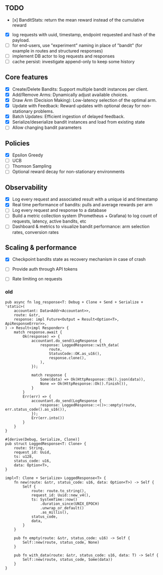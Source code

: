 ## TODO

- [x] BanditStats: return the mean reward instead of the cumulative reward
- [x] log requests with uuid, timestamp, endpoint requested and hash of the payload.
- [ ] for end-users, use "experiment" naming in place of "bandit" (for example in routes and structured responses)
- [ ] implement DB actor to log requests and responses
- [ ] cache persist: investigate append-only to keep some history

## Core features

- [x] Create/Delete Bandits: Support multiple bandit instances per client.
- [x] Add/Remove Arms: Dynamically adjust available choices.
- [x] Draw Arm (Decision Making): Low-latency selection of the optimal arm.
- [x] Update with Feedback: Reward updates with optional decay for non-stationary problems.
- [x] Batch Updates: Efficient ingestion of delayed feedback.
- [x] Serialize/deserialize bandit instances and load from existing state
- [ ] Allow changing bandit parameters

## Policies

- [x] Epsilon Greedy
- [ ] UCB
- [ ] Thomson Sampling
- [ ] Optional reward decay for non-stationary environments

## Observability

- [x] Log every request and associated result with a unique id and timestamp
- [x] Real time performance of bandits: pulls and average rewards per arm
- [ ] Log every request and response to a database
- [ ] Build a metric collection system (Prometheus + Grafana) to log count of requests, latency, active bandits, etc
- [ ] Dashboard & metrics to visualize bandit performance: arm selection rates, conversion rates

## Scaling & performance

- [x] Checkpoint bandits state as recovery mechanism in case of crash
- [ ] Provide auth through API tokens
- [ ] Rate limiting on requests


### old
```
pub async fn log_response<T: Debug + Clone + Send + Serialize + 'static>(
    accountant: Data<Addr<Accountant>>,
    route: &str,
    response: impl Future<Output = Result<Option<T>, ApiResponseError>>,
) -> Result<impl Responder> {
    match response.await {
        Ok(response) => {
            accountant.do_send(LogResponse {
                response: LoggedResponse::with_data(
                    route,
                    StatusCode::OK.as_u16(),
                    response.clone(),
                ),
            });

            match response {
                Some(data) => Ok(HttpResponse::Ok().json(data)),
                None => Ok(HttpResponse::Ok().finish()),
            }
        }
        Err(err) => {
            accountant.do_send(LogResponse {
                response: LoggedResponse::<()>::empty(route, err.status_code().as_u16()),
            });
            Err(err.into())
        }
    }
}

#[derive(Debug, Serialize, Clone)]
pub struct LoggedResponse<T: Clone> {
    route: String,
    request_id: Uuid,
    ts: u128,
    status_code: u16,
    data: Option<T>,
}

impl<T: Clone + Serialize> LoggedResponse<T> {
    fn new(route: &str, status_code: u16, data: Option<T>) -> Self {
        Self {
            route: route.to_string(),
            request_id: Uuid::new_v4(),
            ts: SystemTime::now()
                .duration_since(UNIX_EPOCH)
                .unwrap_or_default()
                .as_millis(),
            status_code,
            data,
        }
    }

    pub fn empty(route: &str, status_code: u16) -> Self {
        Self::new(route, status_code, None)
    }

    pub fn with_data(route: &str, status_code: u16, data: T) -> Self {
        Self::new(route, status_code, Some(data))
    }
}
```